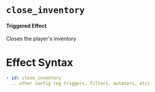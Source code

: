 # `close_inventory`
#### Triggered Effect

Closes the player's inventory

# Effect Syntax
```yaml
- id: close_inventory
  ...other config (eg triggers, filters, mutators, etc)
```
